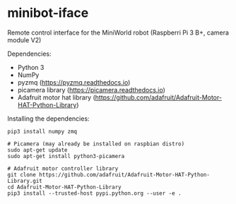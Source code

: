 # minibot-iface
Remote control interface for the MiniWorld robot (Raspberri Pi 3 B+, camera module V2)

Dependencies:
- Python 3
- NumPy
- pyzmq (https://pyzmq.readthedocs.io)
- picamera library (https://picamera.readthedocs.io)
- Adafruit motor hat library (https://github.com/adafruit/Adafruit-Motor-HAT-Python-Library)

Installing the dependencies:
```
pip3 install numpy zmq

# Picamera (may already be installed on raspbian distro)
sudo apt-get update
sudo apt-get install python3-picamera

# Adafruit motor controller library
git clone https://github.com/adafruit/Adafruit-Motor-HAT-Python-Library.git
cd Adafruit-Motor-HAT-Python-Library
pip3 install --trusted-host pypi.python.org --user -e .
```

